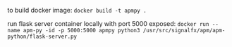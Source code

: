 to build docker image:
```docker build -t apmpy .```

run flask server container locally with port 5000 exposed:
```docker run --name apm-py -id -p 5000:5000 apmpy python3 /usr/src/signalfx/apm/apm-python/flask-server.py```
